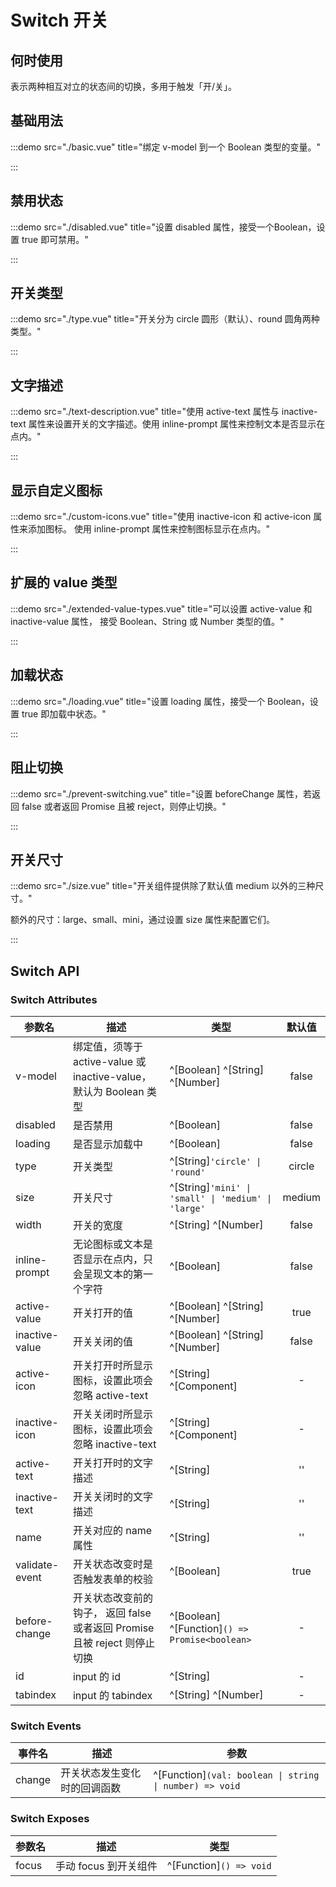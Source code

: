 # Switch 开关

## 何时使用

表示两种相互对立的状态间的切换，多用于触发「开/关」。

## 基础用法

:::demo src="./basic.vue" title="绑定 v-model 到一个 Boolean 类型的变量。"

:::

## 禁用状态

:::demo src="./disabled.vue" title="设置 disabled 属性，接受一个Boolean，设置 true 即可禁用。"

:::

## 开关类型

:::demo src="./type.vue" title="开关分为 circle 圆形（默认）、round 圆角两种类型。"

:::

## 文字描述

:::demo src="./text-description.vue" title="使用 active-text 属性与 inactive-text 属性来设置开关的文字描述。使用 inline-prompt 属性来控制文本是否显示在点内。"

:::

## 显示自定义图标

:::demo src="./custom-icons.vue" title="使用 inactive-icon 和 active-icon 属性来添加图标。 使用 inline-prompt 属性来控制图标显示在点内。"

:::

## 扩展的 value 类型

:::demo src="./extended-value-types.vue" title="可以设置 active-value 和 inactive-value 属性， 接受 Boolean、String 或 Number 类型的值。"

:::

## 加载状态

:::demo src="./loading.vue" title="设置 loading 属性，接受一个 Boolean，设置 true 即加载中状态。"

:::

## 阻止切换

:::demo src="./prevent-switching.vue" title="设置 beforeChange 属性，若返回 false 或者返回 Promise 且被 reject，则停止切换。"

:::

## 开关尺寸

:::demo src="./size.vue" title="开关组件提供除了默认值 medium 以外的三种尺寸。"

额外的尺寸：large、small、mini，通过设置 size 属性来配置它们。

:::

## Switch API

### Switch Attributes

| 参数名 | 描述 | 类型 | 默认值 |
| ------ | ---- | ---- | :----: |
| v-model | 绑定值，须等于 active-value 或 inactive-value，默认为 Boolean 类型 | ^[Boolean] ^[String] ^[Number] | false |
| disabled | 是否禁用 | ^[Boolean] | false |
| loading | 是否显示加载中 | ^[Boolean] | false |
| type | 开关类型 | ^[String]`'circle' \| 'round'` | circle |
| size | 开关尺寸 | ^[String]`'mini' \| 'small' \| 'medium' \| 'large'` | medium |
| width | 开关的宽度 | ^[String] ^[Number] | false |
| inline-prompt | 无论图标或文本是否显示在点内，只会呈现文本的第一个字符 | ^[Boolean] | false |
| active-value | 开关打开的值 | ^[Boolean] ^[String] ^[Number] | true |
| inactive-value | 开关关闭的值 | ^[Boolean] ^[String] ^[Number] | false |
| active-icon | 开关打开时所显示图标，设置此项会忽略 active-text | ^[String] ^[Component] | - |
| inactive-icon | 开关关闭时所显示图标，设置此项会忽略 inactive-text | ^[String] ^[Component] | - |
| active-text | 开关打开时的文字描述 | ^[String] | '' |
| inactive-text | 开关关闭时的文字描述 | ^[String] | '' |
| name | 开关对应的 name 属性 | ^[String] | '' |
| validate-event | 开关状态改变时是否触发表单的校验 | ^[Boolean] | true |
| before-change | 开关状态改变前的钩子， 返回 false 或者返回 Promise 且被 reject 则停止切换 | ^[Boolean]  ^[Function]`() => Promise<boolean>`  | - |
| id | input 的 id | ^[String] | - |
| tabindex | input 的 tabindex | ^[String] ^[Number] | - |

### Switch Events

| 事件名 | 描述 | 参数 |
| ------ | ---- | ---- |
| change | 开关状态发生变化时的回调函数 | ^[Function]`(val: boolean \| string \| number) => void` |

### Switch Exposes

| 参数名 | 描述 | 类型 |
| ------ | ---- | ---- |
| focus  | 手动 focus 到开关组件 | ^[Function]`() => void` |
